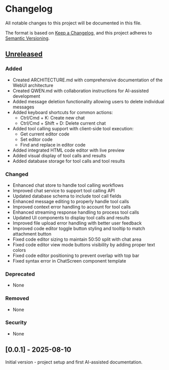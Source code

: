 # Changelog

All notable changes to this project will be documented in this file.

The format is based on [Keep a Changelog](https://keepachangelog.com/en/1.0.0/),
and this project adheres to [Semantic Versioning](https://semver.org/spec/v2.0.0.html).

## [Unreleased]

### Added
- Created ARCHITECTURE.md with comprehensive documentation of the WebUI architecture
- Created QWEN.md with collaboration instructions for AI-assisted development
- Added message deletion functionality allowing users to delete individual messages
- Added keyboard shortcuts for common actions:
  - Ctrl/Cmd + K: Create new chat
  - Ctrl/Cmd + Shift + D: Delete current chat
- Added tool calling support with client-side tool execution:
  - Get current editor code
  - Set editor code
  - Find and replace in editor code
- Added integrated HTML code editor with live preview
- Added visual display of tool calls and results
- Added database storage for tool calls and tool results

### Changed
- Enhanced chat store to handle tool calling workflows
- Improved chat service to support tool calling API
- Updated database schema to include tool call fields
- Enhanced message editing to properly handle tool calls
- Improved context error handling to account for tool calls
- Enhanced streaming response handling to process tool calls
- Updated UI components to display tool calls and results
- Improved file upload error handling with better user feedback
- Improved code editor toggle button styling and tooltip to match attachment button
- Fixed code editor sizing to maintain 50:50 split with chat area
- Fixed code editor view mode buttons visibility by adding proper text colors
- Fixed code editor positioning to prevent overlap with top bar
- Fixed syntax error in ChatScreen component template

### Deprecated
- None

### Removed
- None

### Security
- None

## [0.0.1] - 2025-08-10

Initial version - project setup and first AI-assisted documentation.

[Unreleased]: https://github.com/Danmoreng/llama.cpp/compare/danmoreng/svelte-webui...HEAD
